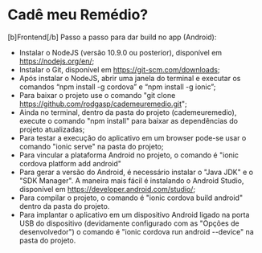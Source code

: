 # Cadê meu Remédio?
[b]Frontend[/b]
Passo a passo para dar build no app (Android):
* Instalar o NodeJS (versão 10.9.0 ou posterior), disponível em https://nodejs.org/en/;
* Instalar o Git, disponível em https://git-scm.com/downloads;
* Após instalar o NodeJS, abrir uma janela do terminal e executar os comandos “npm install -g cordova” e “npm install -g ionic”;
* Para baixar o projeto use o comando "git clone https://github.com/rodgasp/cademeuremedio.git";
* Ainda no terminal, dentro da pasta do projeto (cademeuremedio), execute o comando "npm install" para baixar as dependências do projeto atualizadas;
* Para testar a execução do aplicativo em um browser pode-se usar o comando "ionic serve" na pasta do projeto;
* Para vincular a plataforma Android no projeto, o comando é "ionic cordova platform add android"
* Para gerar a versão do Android, é necessário instalar o "Java JDK" e o "SDK Manager". A maneira mais fácil é instalando o Android Studio, disponível em https://developer.android.com/studio/;
* Para compilar o projeto, o comando é "ionic cordova build android" dentro da pasta do projeto.
* Para implantar o aplicativo em um dispositivo Android ligado na porta USB do dispositivo (devidamente configurado com as "Opções de desenvolvedor") o comando é "ionic cordova run android --device" na pasta do projeto.
